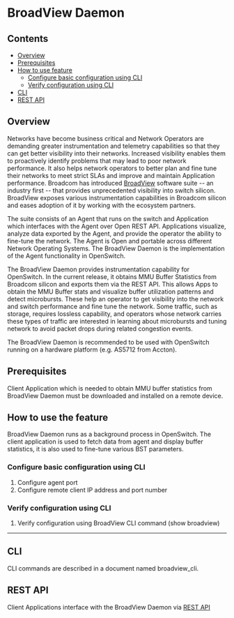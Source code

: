 # BroadView Daemon
## Contents

- [Overview](#overview)
- [Prerequisites](#prerequisites)
- [How to use feature](#how-to-use-feature)
  - [Configure basic configuration using CLI](#configure-basic-commands)
  - [Verify configuration using CLI](#verify-config)
 - [CLI](#cli)
 - [REST API](#rest-api)
 
## Overview
Networks have become business critical and Network Operators are demanding greater instrumentation and telemetry capabilities so that they can get better visibility into their networks. Increased visibility enables them to proactively identify problems that may lead to poor network performance. It also helps network operators to better plan and fine tune their networks to meet strict SLAs and improve and maintain Application performance. Broadcom has introduced   [BroadView](https://github.com/Broadcom-Switch/BroadView-Instrumentation) software suite -- an industry first -- that provides unprecedented visibility into switch silicon. BroadView exposes various instrumentation capabilities in Broadcom silicon and eases adoption of it by working with the ecosystem partners.

The suite consists of an Agent that runs on the switch and Application which interfaces with the Agent over Open REST API. Applications visualize, analyze data exported by the Agent, and provide the operator the ability to fine-tune the network. The Agent is Open and portable across different Network Operating Systems. The BroadView Daemon is the implementation of the Agent functionality in OpenSwitch.

The BroadView Daemon provides instrumentation capability for OpenSwitch. In the current release, it obtains MMU Buffer Statistics from Broadcom silicon and exports them via the REST API. This allows Apps to obtain the MMU Buffer stats and visualize buffer utilization patterns and detect microbursts. These help an operator to get visibility into the network and switch performance and fine tune the network. Some traffic, such as storage, requires lossless capability, and operators whose network carries these types of traffic are interested in learning about microbursts and tuning network to avoid packet drops during related congestion events.

The BroadView Daemon is recommended to be used with OpenSwitch running on a hardware platform (e.g. AS5712 from Accton).
 
## Prerequisites
Client Application which is needed to obtain MMU buffer statistics from BroadView Daemon must be downloaded and installed on a remote device.

## How to use the feature

BroadView Daemon runs as a background process in OpenSwitch.
The client application is used to fetch data from agent and display buffer statistics, it is also used to fine-tune various BST parameters. 

### Configure basic configuration using CLI

 1. Configure agent port
 2. Configure remote client IP address and port number


### Verify configuration using CLI

 1. Verify configuration using BroadView CLI command (show broadview)
--------------
## CLI
CLI commands are described in a document named broadview_cli.

## REST API
Client Applications interface with the BroadView Daemon via [REST API](http://broadcom-switch.github.io/BroadView-Instrumentation/doc/html/dc/d3f/REST.html)  

